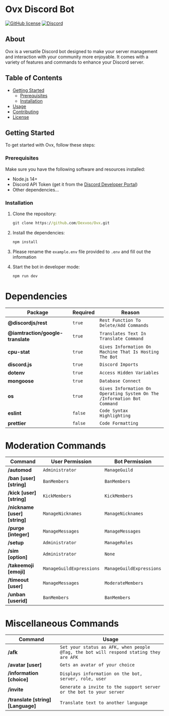 # Ovx Discord Bot

[![GitHub license](https://img.shields.io/github/license/Dexvoo/Ovx)](https://github.com/Dexvoo/Ovx/blob/main/LICENSE)
[![Discord](https://img.shields.io/discord/1115336808834805780)](https://discord.gg/t7tF2Qs3Qc)

## About

Ovx is a versatile Discord bot designed to make your server management and interaction with your community more enjoyable. It comes with a variety of features and commands to enhance your Discord server.

## Table of Contents

- [Getting Started](#getting-started)
  - [Prerequisites](#prerequisites)
  - [Installation](#installation)
- [Usage](#usage)
- [Contributing](#contributing)
- [License](#license)

## Getting Started

To get started with Ovx, follow these steps:

### Prerequisites

Make sure you have the following software and resources installed:

- Node.js 14+
- Discord API Token (get it from the [Discord Developer Portal](https://discord.com/developers/applications))
- Other dependencies...

### Installation

1. Clone the repository:

   ```cmd
   git clone https://github.com/Dexvoo/Ovx.git

2. Install the dependencies:

   ```cmd
   npm install


3. Please rename the `example.env` file provided to `.env` and fill out the information

4. Start the bot in developer mode:

   ```cmd
   npm run dev

# Dependencies
Package | Required | Reason
--- | --- | ---
**@discordjs/rest** | `true` | `Rest Function To Delete/Add Commands`
**@iamtraction/google-translate** | `true` | `Translates Text In Translate Command`
**cpu-stat** | `true` | `Gives Information On Machine That Is Hosting The Bot`
**discord.js** | `true` | `Discord Imports`
**dotenv** | `true` | `Access Hidden Variables `
**mongoose** | `true` | `Database Connect`
**os** | `true` | `Gives Information On Operating System On The /Information Bot Command`
**eslint** | `false` | `Code Syntax Highlighting`
**prettier** | `false` | `Code Formatting`

# Moderation Commands
Command | User Permission | Bot Permission
--- | --- | ---
**/automod** | `Administrator` | `ManageGuild`
**/ban [user] [string]** | `BanMembers` | `BanMembers`
**/kick [user] [string]** | `KickMembers` | `KickMembers`
**/nickname [user] [string]** | `ManageNicknames` | `ManageNicknames`
**/purge [integer]** | `ManageMessages` | `ManageMessages`
**/setup** | `Administrator` | `ManageRoles`
**/sim [option]** | `Administrator` | `None`
**/takeemoji [emoji]** | `ManageGuildExpressions` | `ManageGuildExpressions`
**/timeout [user]** | `ManageMessages` | `ModerateMembers`
**/unban [userid]** | `BanMembers` | `BanMembers`

# Miscellaneous Commands
Command | Usage
--- | --- 
**/afk** | `Set your status as AFK, when people @Tag, the bot will respond stating they are AFK`
**/avatar [user]** | `Gets an avatar of your choice`
**/information [choice]** | `Displays information on the bot, server, role, user`
**/invite** | `Generate a invite to the support server or the bot to your server`
**/translate [string] [Language]** | `Translate text to another language`

